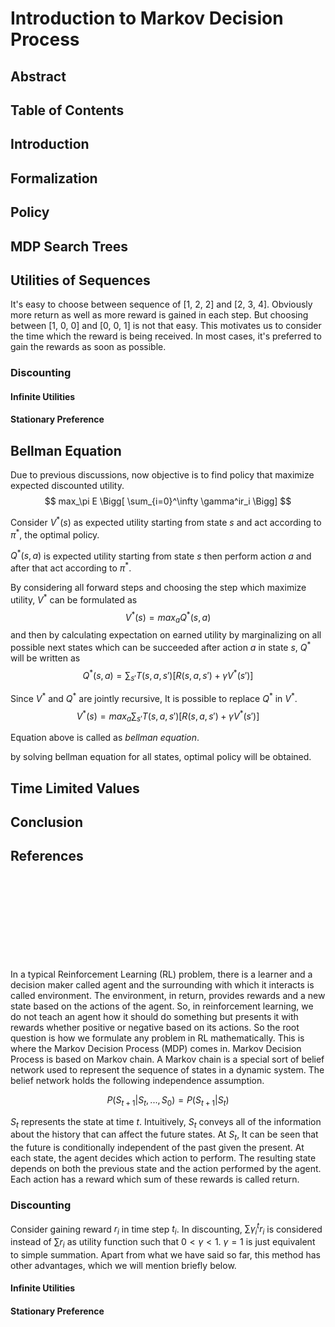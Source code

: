 # Introduction to Markov Decision Process

## Abstract

## Table of Contents

## Introduction

## Formalization

## Policy

## MDP Search Trees

## Utilities of Sequences

It's easy to choose between sequence of [1, 2, 2] and [2, 3, 4]. Obviously more return as well as more reward is gained in each step. But choosing between [1, 0, 0] and [0, 0, 1] is not that easy. This motivates us to consider the time which the reward is being received. In most cases, it's preferred to gain the rewards as soon as possible.

### Discounting

#### Infinite Utilities

#### Stationary Preference

## Bellman Equation

Due to previous discussions, now objective is to find policy that maximize expected discounted utility.
$$ max_\pi E \Bigg[ \sum_{i=0}^\infty \gamma^ir_i \Bigg] $$

Consider $V^*(s)$ as expected utility starting from state $s$ and act according to $\pi^*$, the optimal policy.

$Q^*(s, a)$ is expected utility starting from state $s$ then perform action $a$ and after that act according to $\pi^*$.

By considering all forward steps and choosing the step which maximize utility, $V^*$ can be formulated as
$$ V^*(s) = max_a Q^*(s, a) $$
and then by calculating expectation on earned utility by marginalizing on all possible next states which can be succeeded after action $a$ in state $s$, $Q^*$ will be written as
$$ Q^*(s, a) = \sum_{s'}T(s, a, s')\big[R(s, a, s') + \gamma V^*(s') \big]$$

Since $V^*$ and $Q^*$ are jointly recursive, It is possible to replace $Q^*$ in $V^*$.
$$ V^*(s) = max_a \sum_{s'}T(s, a, s')\big[R(s, a, s') + \gamma V^*(s') \big] $$

Equation above is called as *bellman equation*.

by solving bellman equation for all states, optimal policy will be obtained.

## Time Limited Values

## Conclusion

## References







<br><br><br><br><br><br><br><br>

In a typical Reinforcement Learning (RL) problem, there is a learner and a decision maker called agent and the surrounding with which it interacts is called environment. The environment, in return, provides rewards and a new state based on the actions of the agent. So, in reinforcement learning, we do not teach an agent how it should do something but presents it with rewards whether positive or negative based on its actions. So the root question is how we formulate any problem in RL mathematically. This is where the Markov Decision Process (MDP) comes in.
Markov Decision Process is based on Markov chain. A Markov chain is a special sort of belief network used to represent the sequence of states in a dynamic system. The belief network holds the following independence assumption.

$$ P(S_{t+1}|S_t, ..., S_0)=P(S_{t+1}|S_t) $$

$S_t$ represents the state at time $t$. Intuitively, $S_t$ conveys all of the information about the history that can affect the future states. At $S_t$, It can be seen that the future is conditionally independent of the past given the present. At each state, the agent decides which action to perform. The resulting state depends on both the previous state and the action performed by the agent. Each action has a reward which sum of these rewards is called return.




### Discounting
Consider gaining reward $r_i$ in time step $t_i$. In discounting, $\sum \gamma^t_i r_i$ is considered instead of $\sum r_i$ as utility function such that $0\lt \gamma \lt 1$. $\gamma=1$ is just equivalent to simple summation. Apart from what we have said so far, this method has other advantages, which we will mention briefly below.

#### Infinite Utilities

#### Stationary Preference

